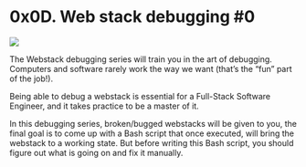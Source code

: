 # 0x0D. Web stack debugging #0

![](https://s3.amazonaws.com/intranet-projects-files/holbertonschool-sysadmin_devops/265/uWLzjc8.jpg)

The Webstack debugging series will train you in the art of debugging. Computers and software rarely work the way we want (that’s the “fun” part of the job!).

Being able to debug a webstack is essential for a Full-Stack Software Engineer, and it takes practice to be a master of it.

In this debugging series, broken/bugged webstacks will be given to you, the final goal is to come up with a Bash script that once executed, will bring the webstack to a working state. But before writing this Bash script, you should figure out what is going on and fix it manually.
